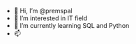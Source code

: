 - 👋 Hi, I’m @premspal
- 👀 I’m interested in IT field
- 🌱 I’m currently learning SQL and Python
- 📫 

<!---
premspal/premspal is a ✨ special ✨ repository because its `README.md` (this file) appears on your GitHub profile.
You can click the Preview link to take a look at your changes.
--->
